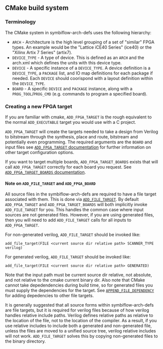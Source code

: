 ## CMake build system
### Terminology

The CMake system in symbiflow-arch-defs uses the following hierarchy:

* `ARCH` - Architecture is the high level grouping of a set of "similar" FPGA
  types. An example would be the "Lattice iCE40 Series" (ice40) or the "Xilinx Artix 7 Series" (artix7).
* `DEVICE_TYPE` - A type of device.  This is defined as an `ARCH` and the
  arch.xml which defines the units with this device type.
* `DEVICE` - A specific instance of a `DEVICE_TYPE`.  A device definition is
   a `DEVICE_TYPE`, a `PACKAGE` list, and IO map definitions for each package
   if needed.  Each `DEVICE` should coorispond with a layout definition within
   the `DEVICE_TYPE`.
* `BOARD` - A specific `DEVICE` and `PACKAGE` instance, along with a
  `PROG_TOOL`/`PROG_CMD` (e.g. commands to program a specified board).

### Creating a new FPGA target

If you are familiar with cmake, `ADD_FPGA_TARGET` is the rough equivalent to
the normal `ADD_EXECUTABLE` target you would use with a C project.

`ADD_FPGA_TARGET` will create the targets needed to take a design from Verilog
to bitstream through the synthesis, place and route, bitstream and potentially
even programming. The required arguments are the `BOARD` and input files see
[`ADD_FPGA_TARGET` documentation](make/devices.cmake#L559) for further
information on other target configuration options.

If you want to target multiple boards, `ADD_FPGA_TARGET_BOARDS` exists
that will call `ADD_FPGA_TARGET` correctly for each board you request.  See
[`ADD_FPGA_TARGET_BOARDS` documentation](make/devices.cmake#L458).

#### Note on `ADD_FILE_TARGET` and `ADD_FPGA_BOARD`

All source files in the symbiflow-arch-defs are required to have a file target
associated with them.  This is done via
[`ADD_FILE_TARGET`](make/file_targets.cmake#L193).  By default
`ADD_FPGA_TARGET` and `ADD_FPGA_TARGET_BOARDS` will both implicitly invoke
`ADD_FILE_TARGET` for you.  This handles the common case where input sources
are not generated files.  However, if you are using generated files, then you
will need to add `ADD_FILE_TARGET` calls for all inputs to `ADD_FPGA_TARGET`.

For non-generated verilog, `ADD_FILE_TARGET` should be invoked like:
```
add_file_target(FILE <current source dir relative path> SCANNER_TYPE verilog)
```

For generated verilog, `ADD_FILE_TARGET` should be invoked like:
```
add_file_target(FILE <current source dir relative path> GENERATED)
```
Note that the input path must be current source dir relative, not absolute,
and not relative to the cmake current binary dir.  Also note that CMake cannot
take depedendencies during build time, so for generated files you must supply
the dependencies for the target.  See
[`APPEND_FILE_DEPENDENCY`](make/file_targets.cmake#L79) for adding depedencies
to other file targets.

It is generally suggested that all source forms within
symbiflow-arch-defs are file targets, but it is required for verilog files
because of how verilog handles relative include paths. Verilog defines relative
paths as relative to the location of the file, not to the location of the
compiler. As a result, if you use relative includes to include both a
generated and non-generated file, unless the files are moved to a unified
source tree, verilog relative includes will not work. `ADD_FILE_TARGET` solves
this by copying non-generated files to the binary directory.
